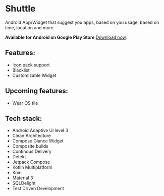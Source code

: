 # Shuttle

Android App/Widget that suggest you apps, based on you usage, based on time, location and more

**Available for Android on Google Play Store** [Download now](https://play.google.com/store/apps/details?id=studio.forface.shuttle).

## Features:
- Icon pack support
- Blacklist
- Customizable Widget

## Upcoming features:
- Wear OS tile

## Tech stack:
- Android Adaptive UI level 3
- Clean Architecture
- Compose Glance Widget
- Composite builds
- Continous Delivery
- Detekt
- Jetpack Compose
- Kotlin Multiplatform
- Koin
- Material 3
- SQLDelight
- Test Driven Development
